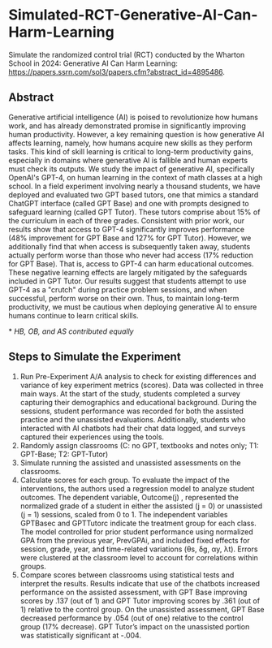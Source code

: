 # Simulated-RCT-Generative-AI-Can-Harm-Learning
Simulate the randomized control trial (RCT) conducted by the Wharton School in 2024: Generative AI Can Harm Learning: https://papers.ssrn.com/sol3/papers.cfm?abstract_id=4895486. 

## Abstract
Generative artificial intelligence (AI) is poised to revolutionize how humans work, and has already demonstrated promise in significantly improving human productivity. However, a key remaining question is how generative AI affects learning, namely, how humans acquire new skills as they perform tasks. This kind of skill learning is critical to long-term productivity gains, especially in domains where generative AI is fallible and human experts must check its outputs. We study the impact of generative AI, specifically OpenAI's GPT-4, on human learning in the context of math classes at a high school. In a field experiment involving nearly a thousand students, we have deployed and evaluated two GPT based tutors, one that mimics a standard ChatGPT interface (called GPT Base) and one with prompts designed to safeguard learning (called GPT Tutor). These tutors comprise about 15% of the curriculum in each of three grades. Consistent with prior work, our results show that access to GPT-4 significantly improves performance (48% improvement for GPT Base and 127% for GPT Tutor). However, we additionally find that when access is subsequently taken away, students actually perform worse than those who never had access (17% reduction for GPT Base). That is, access to GPT-4 can harm educational outcomes. These negative learning effects are largely mitigated by the safeguards included in GPT Tutor. Our results suggest that students attempt to use GPT-4 as a "crutch" during practice problem sessions, and when successful, perform worse on their own. Thus, to maintain long-term productivity, we must be cautious when deploying generative AI to ensure humans continue to learn critical skills.

\* *HB, OB, and AS contributed equally*

## Steps to Simulate the Experiment
1. Run Pre-Experiment A/A analysis to check for existing differences and variance of key experiment metrics (scores).
Data was collected in three main ways. At the start of the study, students completed a survey capturing their demographics and educational background. During the sessions, student performance was recorded for both the assisted practice and the unassisted evaluations. Additionally, students who interacted with AI chatbots had their chat data logged, and surveys captured their experiences using the tools.
2. Randomly assign classrooms (C: no GPT, textbooks and notes only; T1: GPT-Base; T2: GPT-Tutor)
3. Simulate running the assisted and unassisted assessments on the classrooms.
4. Calculate scores for each group.
To evaluate the impact of the interventions, the authors used a regression model to analyze student outcomes. The dependent variable, Outcome(j) , represented the normalized grade of a student in either the assisted (j = 0) or unassisted (j = 1) sessions, scaled from 0 to 1. 
The independent variables GPTBasec and GPTTutorc indicate the treatment group for each class. The model controlled for prior student performance using normalized GPA from the previous year, PrevGPAi, and included fixed effects for session, grade, year, and time-related variations (θs, δg, αy, λt). Errors were clustered at the classroom level to account for correlations within groups.
5. Compare scores between classrooms using statistical tests and interpret the results.
Results indicate that use of the chatbots increased performance on the assisted assessment, with GPT Base improving scores by .137 (out of 1) and GPT Tutor improving scores by .361 (out of 1) relative to the control group. On the unassisted assessment, GPT Base decreased performance by .054 (out of one) relative to the control group (17% decrease). GPT Tutor’s impact on the unassisted portion was statistically significant at -.004. 
